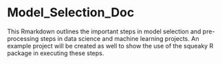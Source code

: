 # Model_Selection_Doc
This Rmarkdown outlines the important steps in model selection and pre-processing steps in data science and machine learning projects. An example project will be created as well to show the use of the squeaky R package in executing these steps.


